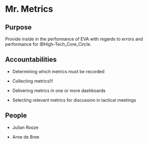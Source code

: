 # Mr. Metrics 

## Purpose 

Provide inside in the performance of EVA with regards to errors and performance for @High-Tech_Core_Circle. 



## Accountabilities 

* Determining which metrics must be recorded

* Collecting metrics!!!

* Delivering metrics in one or more dashboards

* Selecting relevant metrics for discussion in tactical meetings

 

## People 

* Julian Rooze

* Arne de Bree

